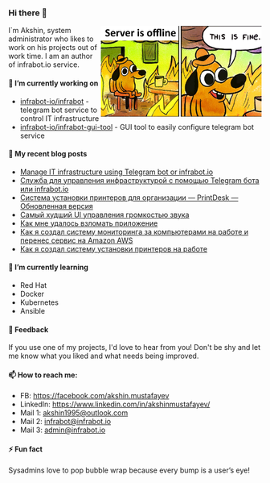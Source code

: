 ### Hi there 👋
<img align="right" src="/assets/me.png" width="320">

I`m Akshin, system administrator who likes to work on his projects out of work time. I am an author of infrabot.io service.


#### 🔭 I’m currently working on
- [infrabot-io/infrabot](https://github.com/infrabot-io/infrabot) - telegram bot service to control IT infrastructure
- [infrabot-io/infrabot-gui-tool](https://github.com/infrabot-io/infrabot-gui-tool) - GUI tool to easily configure telegram bot service


#### 📜 My recent blog posts
- [Manage IT infrastructure using Telegram bot or infrabot.io](https://infrabot.medium.com/manage-it-infrastructure-using-telegram-bot-or-infrabot-io-7fdc95a00a9c)
- [Служба для управления инфраструктурой с помощью Telegram бота или infrabot.io](https://habr.com/en/post/534884/)
- [Система установки принтеров для организации — PrintDesk — Обновленная версия](https://habr.com/en/post/505406/)
- [Самый худший UI управления громкостью звука](https://habr.com/en/post/449060/)
- [Как мне удалось взломать приложение](https://habr.com/en/post/344922/)
- [Как я создал систему мониторинга за компьютерами на работе и перенес сервис на Amazon AWS](https://habr.com/en/post/336276/)
- [Как я создал систему установки принтеров на работе](https://habr.com/en/post/333056/)


#### 🌱 I’m currently learning
- Red Hat
- Docker
- Kubernetes
- Ansible


#### 💬 Feedback
If you use one of my projects, I'd love to hear from you! Don't be shy and let me know what you liked and what needs being improved.


#### 📫 How to reach me:
- FB: https://facebook.com/akshin.mustafayev
- LinkedIn: https://www.linkedin.com/in/akshinmustafayev/
- Mail 1: akshin1995@outlook.com
- Mail 2: infrabot@infrabot.io
- Mail 3: admin@infrabot.io


#### ⚡ Fun fact
Sysadmins love to pop bubble wrap because every bump is a user’s eye!



<!--
**akshinmustafayev/akshinmustafayev** is a ✨ _special_ ✨ repository because its `README.md` (this file) appears on your GitHub profile.

Here are some ideas to get you started:

- 🔭 I’m currently working on ...
- 🌱 I’m currently learning ...
- 👯 I’m looking to collaborate on ...
- 🤔 I’m looking for help with ...
- 💬 Ask me about ...
- 📫 How to reach me: ...
- 😄 Pronouns: ...
- ⚡ Fun fact: ...
-->
